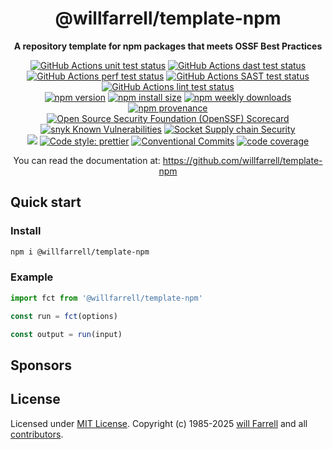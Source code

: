 <div align="center">
  <!--<img alt="template-npm logo" src="https://raw.githubusercontent.com/willfarrell/template-npm/main/docs/img/logo.svg"/>-->
  <h1>@willfarrell/template-npm</h1>
  <p><strong>A repository template for npm packages that meets OSSF Best Practices</strong></p>
<p>
  <a href="https://github.com/willfarrell/template-npm/actions/workflows/test-unit.yml"><img src="https://github.com/willfarrell/template-npm/actions/workflows/test-unit.yml/badge.svg" alt="GitHub Actions unit test status"></a>
  <a href="https://github.com/willfarrell/template-npm/actions/workflows/test-dast.yml"><img src="https://github.com/willfarrell/template-npm/actions/workflows/test-dast.yml/badge.svg" alt="GitHub Actions dast test status"></a>
  <a href="https://github.com/willfarrell/template-npm/actions/workflows/test-perf.yml"><img src="https://github.com/willfarrell/template-npm/actions/workflows/test-pref.yml/badge.svg" alt="GitHub Actions perf test status"></a>
  <a href="https://github.com/willfarrell/template-npm/actions/workflows/test-sast.yml"><img src="https://github.com/willfarrell/template-npm/actions/workflows/test-sast.yml/badge.svg" alt="GitHub Actions SAST test status"></a>
  <a href="https://github.com/willfarrell/template-npm/actions/workflows/test-lint.yml"><img src="https://github.com/willfarrell/template-npm/actions/workflows/test-lint.yml/badge.svg" alt="GitHub Actions lint test status"></a>
  <br/>
  <a href="https://www.npmjs.com/package/@willfarrell/template-npm"><img alt="npm version" src="https://img.shields.io/npm/v/@willfarrell/template-npm.svg"></a>
  <a href="https://packagephobia.com/result?p=@willfarrell/template-npm"><img src="https://packagephobia.com/badge?p=@willfarrell/template-npm" alt="npm install size"></a>
  <a href="https://www.npmjs.com/package/@willfarrell/template-npm">
  <img alt="npm weekly downloads" src="https://img.shields.io/npm/dw/@willfarrell/template-npm.svg"></a>
  <a href="https://www.npmjs.com/package/@willfarrell/template-np#provenancem">
  <img alt="npm provenance" src="https://img.shields.io/badge/npm%20provenance-Yes-green"></a>
  <br/>
  <a href="https://scorecard.dev/viewer/?uri=github.com/willfarrell/template-npm"><img src="https://api.scorecard.dev/projects/github.com/willfarrell/template-npm/badge" alt="Open Source Security Foundation (OpenSSF) Scorecard"></a>
  <a href="https://snyk.io/test/github/@willfarrell/template-npm"><img src="https://snyk.io/test/github/willfarrell/template-npm/badge.svg" alt="snyk Known Vulnerabilities" data-canonical-src="https://snyk.io/test/github/willfarrell/template-npm"></a>
  <a href="https://socket.dev/npm/package/@willfarrell/template-npm"><img src="https://socket.dev/api/badge/npm/package/@willfarrell/template-npm" alt="Socket Supply chain Security"></a>
  <br/>
  <a href="https://github.com/willfarrell/template-npm/blob/main/docs/CODE_OF_CONDUCT.md"><img src="https://img.shields.io/badge/Contributor%20Covenant-2.1-4baaaa.svg"></a>
  <a href="https://prettier.io/"><img alt="Code style: prettier" src="https://img.shields.io/badge/code_style-prettier-ff69b4.svg"></a>
  <a href="https://conventionalcommits.org"><img alt="Conventional Commits" src="https://img.shields.io/badge/Conventional%20Commits-1.0.0-%23FE5196?logo=conventionalcommits&logoColor=white"></a>
  <a href="https://github.com/willfarrell/template-npm/blob/main/package.json#L32">
  <img alt="code coverage" src="https://img.shields.io/badge/code%20coverage-100%25-green"></a>
</p>
<p>You can read the documentation at: <a href="https://github.com/willfarrell/template-npm">https://github.com/willfarrell/template-npm</a></p>
</div>

## Quick start

### Install

```bash
npm i @willfarrell/template-npm
```

### Example

```javascript
import fct from '@willfarrell/template-npm'

const run = fct(options)

const output = run(input)
```

## Sponsors

## License

Licensed under [MIT License](LICENSE). Copyright (c) 1985-2025 [will Farrell](https://github.com/willfarrell) and all [contributors](https://github.com/willfarrell/template-npm/graphs/contributors).
